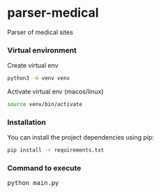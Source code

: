 # parser-medical

Parser of medical sites

### Virtual environment

Create virtual env

```bash
python3 -m venv venv
```

Activate virtual env (macos/linux)

```bash
source venv/bin/activate
```

### Installation

You can install the project dependencies using pip:

```bash
pip install -r requirements.txt
```

### Command to execute

<pre>python main.py</pre>
